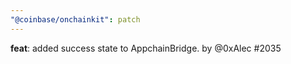 ```yaml
---
"@coinbase/onchainkit": patch
---
```


**feat**: added success state to AppchainBridge. by @0xAlec #2035
